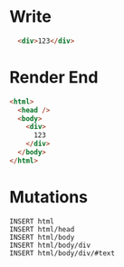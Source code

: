 # Write
```html
  <div>123</div>
```

# Render End
```html
<html>
  <head />
  <body>
    <div>
      123
    </div>
  </body>
</html>
```

# Mutations
```
INSERT html
INSERT html/head
INSERT html/body
INSERT html/body/div
INSERT html/body/div/#text
```